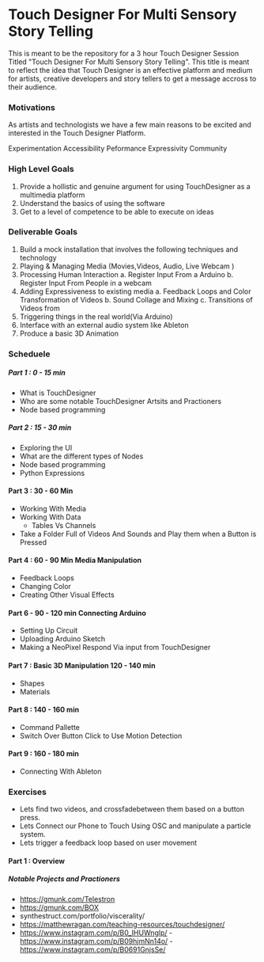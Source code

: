 # Touch Designer For Multi Sensory Story Telling 

This is meant to be the repository for a 3 hour Touch Designer Session Titled "Touch Designer For Multi Sensory Story Telling".  This title is meant to reflect the idea that Touch Designer is an effective platform and medium for artists, creative developers and story tellers to get a message accross to their audience.  

### Motivations 
As artists and technologists we have a few main reasons to be excited and interested in the Touch Designer Platform.

Experimentation 
Accessibility 
Peformance 
Expressivity 
Community 


### High Level Goals 
1. Provide a hollistic and genuine argument for using TouchDesigner as a multimedia platform
2. Understand the basics of using the software 
3. Get to a level of competence to be able to execute on ideas


 ### Deliverable Goals 
 1. Build a mock installation that involves the following techniques and technology
 2. Playing & Managing Media (Movies,Videos, Audio, Live Webcam )
 3. Processing Human Interaction 
    a. Register Input From a Arduino
    b. Register Input From People in a webcam 
 4. Adding Expressiveness to existing media 
    a. Feedback Loops and Color Transformation of Videos 
    b. Sound Collage and Mixing 
    c. Transitions of Videos from 
 5. Triggering things in the real world(Via Arduino)  
 6. Interface with an external audio system like Ableton 
 7. Produce a basic 3D Animation 

### Scheduele 

##### Part 1 : 0 - 15 min 
- What is TouchDesigner 
- Who are some notable TouchDesigner Artsits and Practioners 
- Node based programming 

##### Part 2 : 15 - 30 min 
- Exploring the UI
- What are the different types of Nodes 
- Node based programming
- Python Expressions 

#### Part 3 : 30 - 60 Min  
- Working With Media 
- Working With Data 
    - Tables Vs Channels 
- Take a Folder Full of Videos And Sounds and Play them when a Button is Pressed 


#### Part 4 : 60 - 90 Min Media Manipulation 
- Feedback Loops 
- Changing Color 
- Creating Other Visual Effects

#### Part 6 - 90 - 120 min Connecting Arduino 
- Setting Up Circuit 
- Uploading Arduino Sketch 
- Making a NeoPixel Respond Via input from TouchDesigner 

#### Part 7 : Basic 3D Manipulation 120 - 140 min
- Shapes
- Materials 


#### Part 8 : 140 - 160 min 
- Command Pallette 
- Switch Over Button Click to Use Motion Detection 

#### Part 9 : 160 - 180 min
- Connecting With Ableton 

### Exercises

- Lets find two videos, and crossfadebetween them based on a button press.
- Lets Connect our Phone to Touch Using OSC and manipulate a particle system. 
- Lets trigger a feedback loop based on user movement


#### Part 1 : Overview 
##### Notable Projects and Practioners 
- https://gmunk.com/Telestron
- https://gmunk.com/BOX
- synthestruct.com/portfolio/viscerality/
- https://matthewragan.com/teaching-resources/touchdesigner/
 - https://www.instagram.com/p/B0_IHUWnglp/
 -https://www.instagram.com/p/B09hjmNn14o/
 -https://www.instagram.com/p/B0691GnjsSe/
 
 

